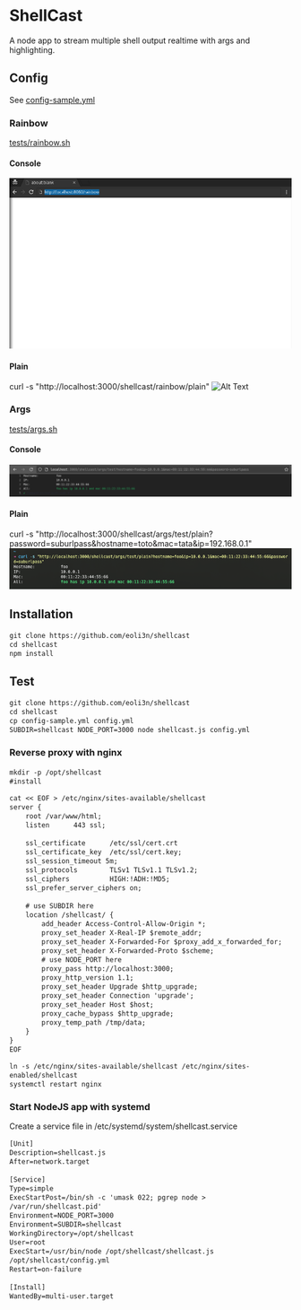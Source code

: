 # ShellCast

A node app to stream multiple shell output realtime with args and highlighting.  

## Config

See [config-sample.yml](config-sample.yml)

### Rainbow

[tests/rainbow.sh](tests/rainbow.sh)

#### Console

[](http://localhost:3000/shellcast/rainbow)
![Alt Text](tests/rainbow.gif)

#### Plain

curl -s "http://localhost:3000/shellcast/rainbow/plain"
![Alt Text](tests/rainbow_plain.gif)

### Args

[tests/args.sh](tests/args.sh)

#### Console

[](http://localhost:3000/shellcast/args/test?password=suburlpass&hostname=toto&mac=tata&ip=192.168.0.1)
![Alt Text](tests/args.png)

#### Plain

curl -s "http://localhost:3000/shellcast/args/test/plain?password=suburlpass&hostname=toto&mac=tata&ip=192.168.0.1"
![Alt Text](tests/args_plain.png)

## Installation
```
git clone https://github.com/eoli3n/shellcast
cd shellcast
npm install
```
## Test
```
git clone https://github.com/eoli3n/shellcast
cd shellcast
cp config-sample.yml config.yml
SUBDIR=shellcast NODE_PORT=3000 node shellcast.js config.yml
```

### Reverse proxy with nginx
```
mkdir -p /opt/shellcast
#install
```
```
cat << EOF > /etc/nginx/sites-available/shellcast
server {
    root /var/www/html;
    listen      443 ssl;

    ssl_certificate      /etc/ssl/cert.crt
    ssl_certificate_key  /etc/ssl/cert.key;
    ssl_session_timeout 5m;
    ssl_protocols        TLSv1 TLSv1.1 TLSv1.2;
    ssl_ciphers          HIGH:!ADH:!MD5;
    ssl_prefer_server_ciphers on;

    # use SUBDIR here
    location /shellcast/ {
        add_header Access-Control-Allow-Origin *;
        proxy_set_header X-Real-IP $remote_addr;                      
        proxy_set_header X-Forwarded-For $proxy_add_x_forwarded_for;                                              
        proxy_set_header X-Forwarded-Proto $scheme;
        # use NODE_PORT here
        proxy_pass http://localhost:3000;
        proxy_http_version 1.1;
        proxy_set_header Upgrade $http_upgrade;
        proxy_set_header Connection 'upgrade';
        proxy_set_header Host $host;
        proxy_cache_bypass $http_upgrade;
        proxy_temp_path /tmp/data;
    }
}
EOF
```

```
ln -s /etc/nginx/sites-available/shellcast /etc/nginx/sites-enabled/shellcast
systemctl restart nginx
```

### Start NodeJS app with systemd
Create a service file in /etc/systemd/system/shellcast.service

```
[Unit]
Description=shellcast.js
After=network.target

[Service]
Type=simple
ExecStartPost=/bin/sh -c 'umask 022; pgrep node > /var/run/shellcast.pid'
Environment=NODE_PORT=3000
Environment=SUBDIR=shellcast
WorkingDirectory=/opt/shellcast
User=root
ExecStart=/usr/bin/node /opt/shellcast/shellcast.js /opt/shellcast/config.yml
Restart=on-failure

[Install]
WantedBy=multi-user.target
```
